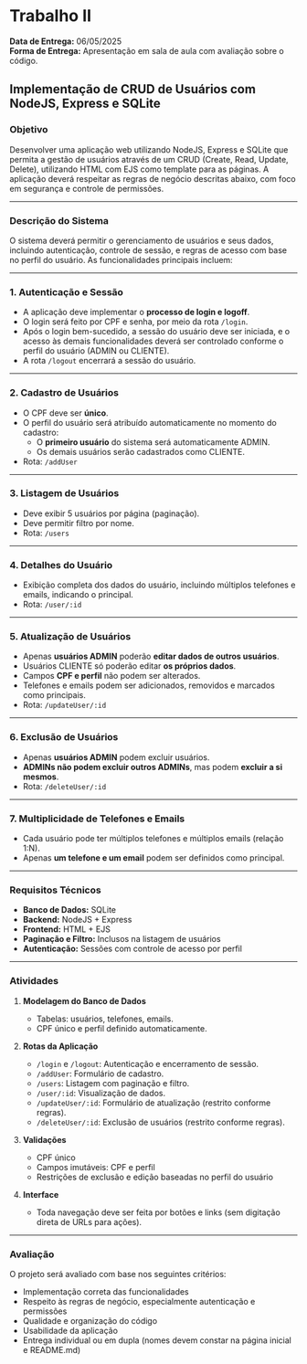 # Trabalho II

**Data de Entrega:** 06/05/2025  
**Forma de Entrega:** Apresentação em sala de aula com avaliação sobre o código.

## **Implementação de CRUD de Usuários com NodeJS, Express e SQLite**

### **Objetivo**
Desenvolver uma aplicação web utilizando NodeJS, Express e SQLite que permita a gestão de usuários através de um CRUD (Create, Read, Update, Delete), utilizando HTML com EJS como template para as páginas. A aplicação deverá respeitar as regras de negócio descritas abaixo, com foco em segurança e controle de permissões.

---

### **Descrição do Sistema**

O sistema deverá permitir o gerenciamento de usuários e seus dados, incluindo autenticação, controle de sessão, e regras de acesso com base no perfil do usuário. As funcionalidades principais incluem:

---

### 1. **Autenticação e Sessão**
- A aplicação deve implementar o **processo de login e logoff**.
- O login será feito por CPF e senha, por meio da rota `/login`.
- Após o login bem-sucedido, a sessão do usuário deve ser iniciada, e o acesso às demais funcionalidades deverá ser controlado conforme o perfil do usuário (ADMIN ou CLIENTE).
- A rota `/logout` encerrará a sessão do usuário.

---

### 2. **Cadastro de Usuários**
- O CPF deve ser **único**.
- O perfil do usuário será atribuído automaticamente no momento do cadastro:
  - O **primeiro usuário** do sistema será automaticamente ADMIN.
  - Os demais usuários serão cadastrados como CLIENTE.
- Rota: `/addUser`

---

### 3. **Listagem de Usuários**
- Deve exibir 5 usuários por página (paginação).
- Deve permitir filtro por nome.
- Rota: `/users`

---

### 4. **Detalhes do Usuário**
- Exibição completa dos dados do usuário, incluindo múltiplos telefones e emails, indicando o principal.
- Rota: `/user/:id`

---

### 5. **Atualização de Usuários**
- Apenas **usuários ADMIN** poderão **editar dados de outros usuários**.
- Usuários CLIENTE só poderão editar **os próprios dados**.
- Campos **CPF e perfil** não podem ser alterados.
- Telefones e emails podem ser adicionados, removidos e marcados como principais.
- Rota: `/updateUser/:id`

---

### 6. **Exclusão de Usuários**
- Apenas **usuários ADMIN** podem excluir usuários.
- **ADMINs não podem excluir outros ADMINs**, mas podem **excluir a si mesmos**.
- Rota: `/deleteUser/:id`

---

### 7. **Multiplicidade de Telefones e Emails**
- Cada usuário pode ter múltiplos telefones e múltiplos emails (relação 1:N).
- Apenas **um telefone e um email** podem ser definidos como principal.

---

### **Requisitos Técnicos**
- **Banco de Dados:** SQLite
- **Backend:** NodeJS + Express
- **Frontend:** HTML + EJS
- **Paginação e Filtro:** Inclusos na listagem de usuários
- **Autenticação:** Sessões com controle de acesso por perfil

---

### **Atividades**

1. **Modelagem do Banco de Dados**
   - Tabelas: usuários, telefones, emails.
   - CPF único e perfil definido automaticamente.

2. **Rotas da Aplicação**
   - `/login` e `/logout`: Autenticação e encerramento de sessão.
   - `/addUser`: Formulário de cadastro.
   - `/users`: Listagem com paginação e filtro.
   - `/user/:id`: Visualização de dados.
   - `/updateUser/:id`: Formulário de atualização (restrito conforme regras).
   - `/deleteUser/:id`: Exclusão de usuários (restrito conforme regras).

3. **Validações**
   - CPF único
   - Campos imutáveis: CPF e perfil
   - Restrições de exclusão e edição baseadas no perfil do usuário

4. **Interface**
   - Toda navegação deve ser feita por botões e links (sem digitação direta de URLs para ações).

---

### **Avaliação**

O projeto será avaliado com base nos seguintes critérios:

- Implementação correta das funcionalidades
- Respeito às regras de negócio, especialmente autenticação e permissões
- Qualidade e organização do código
- Usabilidade da aplicação
- Entrega individual ou em dupla (nomes devem constar na página inicial e README.md)
